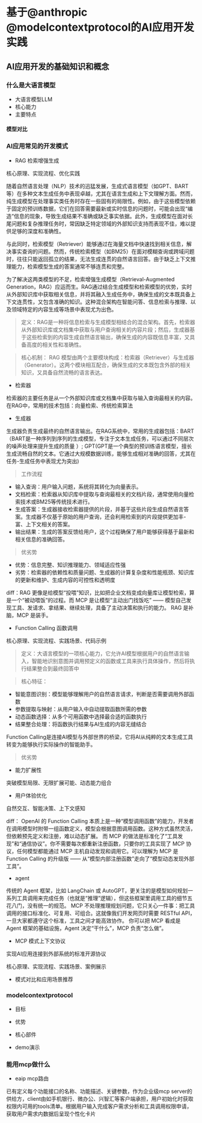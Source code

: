 # 基于@anthropic @modelcontextprotocol的AI应用开发实践

## AI应用开发的基础知识和概念

### 什么是大语言模型

- 大语言模型LLM
- 核心能力
- 主要特点

#### 模型对比

### AI应用常见的开发模式

- RAG 检索增强生成

核心原理、实现流程、优化实践

随着自然语言处理（NLP）技术的迅猛发展，生成式语言模型（如GPT、BART等）在多种文本生成任务中表现卓越，尤其在语言生成和上下文理解方面。然而，纯生成模型在处理事实类任务时存在一些固有的局限性。例如，由于这些模型依赖于固定的预训练数据，它们在回答需要最新或实时信息的问题时，可能会出现“编造”信息的现象，导致生成结果不准确或缺乏事实依据。此外，生成模型在面对长尾问题和复杂推理任务时，常因缺乏特定领域的外部知识支持而表现不佳，难以提供足够的深度和准确性。

与此同时，检索模型（Retriever）能够通过在海量文档中快速找到相关信息，解决事实查询的问题。然而，传统检索模型（如BM25）在面对模糊查询或跨域问题时，往往只能返回孤立的结果，无法生成连贯的自然语言回答。由于缺乏上下文推理能力，检索模型生成的答案通常不够连贯和完整。

为了解决这两类模型的不足，检索增强生成模型（Retrieval-Augmented Generation，RAG）应运而生。RAG通过结合生成模型和检索模型的优势，实时从外部知识库中获取相关信息，并将其融入生成任务中，确保生成的文本既具备上下文连贯性，又包含准确的知识。这种混合架构在智能问答、信息检索与推理、以及领域特定的内容生成等场景中表现尤为出色。

> 定义：RAG是一种将信息检索与生成模型相结合的混合架构。首先，检索器从外部知识库或文档集中获取与用户查询相关的内容片段；然后，生成器基于这些检索到的内容生成自然语言输出，确保生成的内容既信息丰富，又具备高度的相关性和准确性。

> 核心机制： RAG 模型由两个主要模块构成：检索器（Retriever）与生成器（Generator）。这两个模块相互配合，确保生成的文本既包含外部的相关知识，又具备自然流畅的语言表达。

- 检索器

检索器的主要任务是从一个外部知识库或文档集中获取与输入查询最相关的内容。在RAG中，常用的技术包括：向量检索、传统检索算法

- 生成器

生成器负责生成最终的自然语言输出。在RAG系统中，常用的生成器包括：BART（BART是一种序列到序列的生成模型，专注于文本生成任务，可以通过不同层次的噪声处理来提升生成的质量 ）; GPT(GPT是一个典型的预训练语言模型，擅长生成流畅自然的文本。它通过大规模数据训练，能够生成相对准确的回答，尤其在任务-生成任务中表现尤为突出)

> 工作流程

- 输入查询：用户输入问题，系统将其转化为向量表示。
- 文档检索：检索器从知识库中提取与查询最相关的文档片段，通常使用向量检索技术或BM25等传统技术进行。
- 生成答案：生成器接收检索器提供的片段，并基于这些片段生成自然语言答案。生成器不仅基于原始的用户查询，还会利用检索到的片段提供更加丰-富、上下文相关的答案。
- 输出结果：生成的答案反馈给用户，这个过程确保了用户能够获得基于最新和相关信息的准确回答。

> 优劣势

- 优势：信息完整、知识推理能力、领域适应性强
- 劣势：检索器的依赖性和质量问题、生成器的计算复杂度和性能瓶颈、知识库的更新和维护、生成内容的可控性和透明度

diff：RAG 更像是给模型“投喂”知识，比如把企业文档变成向量库让模型检索，算是一个“被动喂饭”的过程。而 MCP 是让模型“主动出门找饭吃” —— 模型自己发现工具、发请求、拿结果、继续处理，具备了主动决策和执行的能力。
RAG 是补脑，MCP 是装手。

- Function Calling 函数调用

核心原理、实现流程、实践场景、代码示例

> 定义：大语言模型的一项核心能力，它允许AI模型根据用户的自然语言输入，智能地识别意图并调用预定义的函数或工具来执行具体操作，然后将执行结果整合到最终回答中

> 核心特征：

- 智能意图识别：模型能够理解用户的自然语言请求，判断是否需要调用外部函数
- 参数提取与映射：从用户输入中自动提取函数所需的参数
- 动态函数选择：从多个可用函数中选择最合适的函数执行
- 结果整合处理：将函数执行结果与AI生成的内容无缝结合

Function Calling是连接AI模型与外部世界的桥梁，它将AI从纯粹的文本生成工具转变为能够执行实际操作的智能助手。

> 优劣势

- 能力扩展性

突破模型局限、无限扩展可能、动态能力组合

- 用户体验优化

自然交互、智能决策、上下文感知

diff： OpenAI 的 Function Calling 本质上是一种“模型调用函数”的能力，开发者在调用模型时附带一组函数定义，模型会根据意图调用函数。这种方式虽然灵活，但依赖预先定义和注册，难以动态扩展。
而 MCP 的做法是标准化了“工具发现”和“通信协议”。你不需要每次都重新注册函数，只要你的工具实现了 MCP 协议，任何模型都能通过 MCP 主机自动发现和调用它。可以理解为 MCP 是 Function Calling 的升级版 —— 从“模型内部注册函数”走向了“模型动态发现外部工具”。

- agent

传统的 Agent 框架，比如 LangChain 或 AutoGPT，更关注的是模型如何规划一系列工具调用来完成任务（也就是“推理”逻辑），但这些框架里调用工具的细节五花八门，没有统一的规范。
MCP 不处理推理规划问题，它只关心一件事：把工具调用的接口标准化、可复用、可组合。这就像我们开发网页时需要 RESTful API，一旦大家都遵守这个标准，工具之间才能高效协作。
你可以把 MCP 看成是 Agent 框架的基础设施，Agent 决定“干什么”，MCP 负责“怎么做”。

- MCP 模式上下文协议

实现AI应用连接到外部系统的标准开源协议

核心原理、实现流程、实践场景、案例展示

- 模式对比和应用场景推荐

### modelcontextprotocol

- 目标
- 优势
- 核心部件

- demo演示

### 能用mcp做什么

- eaip mcp路由

已有定义每个功能接口的名称、功能描述、关键参数，作为企业级mcp server的供给方，client由如手机银行、微办公、兴智汇等客户端承担，用户初始化时获取权限内可用的tools清单。根据用户输入完成客户需求分析和工具调用权限申请，获取用户需求内数据后呈现个性化卡片
